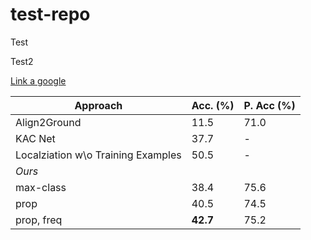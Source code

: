 # test-repo

Test

Test2

[Link a google][1]

[1]: https://www.google.com


| Approach | Acc. (%) | P. Acc (%) |
| ---------------------------------- | -------- | ---------- |
| Align2Ground | 11.5 | 71.0 |
| KAC Net | 37.7 | - |
| Localziation w\o Training Examples | 50.5 | - |
| _Ours_ | | |
| max-class | 38.4 | 75.6 |
| prop | 40.5 | 74.5 |
| prop, freq | **42.7** | 75.2 |

